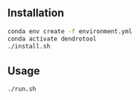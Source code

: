 ## Installation

```bash 
conda env create -f environment.yml
conda activate dendrotool
./install.sh
```

## Usage

```bash
./run.sh
```

